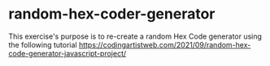 # random-hex-coder-generator
This exercise's purpose is to re-create a random Hex Code generator using the following tutorial https://codingartistweb.com/2021/09/random-hex-code-generator-javascript-project/
